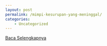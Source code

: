 ```yaml
---
layout: post
permalink: /mimpi-kesurupan-yang-meninggal/
categories:
    - Uncategorized
---
```


[Baca Selengkapnya](/08)